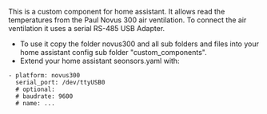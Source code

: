 This is a custom component for home assistant.
It allows read the temperatures from the Paul Novus 300 air ventilation.
To connect the air ventilation it uses a serial RS-485 USB Adapter.

* To use it copy the folder novus300 and all sub folders and files into your home assistant config sub folder "custom_components".
* Extend your home assistant seonsors.yaml with:

```
- platform: novus300
  serial_port: /dev/ttyUSB0
  # optional:
  # baudrate: 9600
  # name: ...
```
